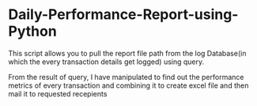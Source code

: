 # Daily-Performance-Report-using-Python
This script allows you to pull the report file path from the log Database(in which the every transaction details get logged) using query.

From the result of query, I have manipulated to find out the performance metrics of every transaction and combining it to create excel file and then  mail it to requested recepients
